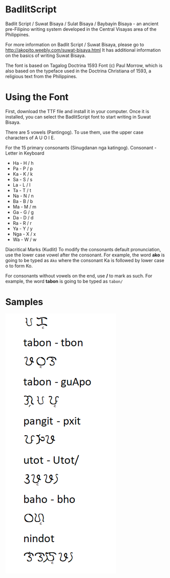 # BadlitScript
Badlit Script / Suwat Bisaya / Sulat Bisaya / Baybayin Bisaya - an ancient pre-Filipino writing system developed in the Central Visayas area of the Philippines.

For more information on Badlit Script / Suwat Bisaya, please go to http://akopito.weebly.com/suwat-bisaya.html
It has additional information on the basics of writing Suwat Bisaya.

The font is based on Tagalog Doctrina 1593 Font (c) Paul Morrow, which is also based on the typeface used in the Doctrina Christiana of 1593, a religious text from the Philippines.

# Using the Font
First, download the TTF file and install it in your computer. Once it is installed, you can select the BadlitScript font to start writing in Suwat Bisaya.

There are 5 vowels (Pantingog). 
To use them, use the upper case characters of A U O I E.

For the 15 primary consonants (Sinugdanan nga katingog).
Consonant - Letter in Keyboard
* Ha - H / h
* Pa - P / p
* Ka - K / k
* Sa - S / s
* La - L / l
* Ta - T / t
* Na - N / n
* Ba - B / b
* Ma - M / m
* Ga - G / g
* Da - D / d
* Ra - R / r
* Ya - Y / y
* Nga - X / x
* Wa - W / w

Diacritical Marks (Kudlit)
To modify the consonants default pronunciation, use the lower case vowel after the consonant.
For example, the word **ako** is going to be typed as `Ako` where the consonant Ka is followed by lower case o to form Ko.

For consonants without vowels on the end, use **/** to mark as such.
For example, the word **tabon** is going to be typed as `tabon/`

# Samples
![alt text](https://github.com/andrewloable/BadlitScript/blob/master/badlit%20scipt%20samples.PNG "Badlit Script Samples")
